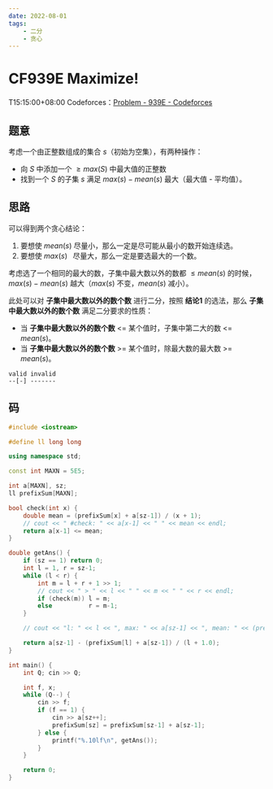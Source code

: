 ```yaml
---
date: 2022-08-01
tags:
    - 二分
    - 贪心
---
```


# CF939E Maximize!

T15:15:00+08:00
Codeforces：[Problem - 939E - Codeforces](https://codeforces.com/problemset/problem/939/E)

## 题意

考虑一个由正整数组成的集合 $s$（初始为空集），有两种操作：

- 向 $S$ 中添加一个 $\geq max(S)$ 中最大值的正整数
- 找到一个 $S$ 的子集 $s$ 满足 $max(s) - mean(s)$ 最大（最大值 - 平均值）。

## 思路

可以得到两个贪心结论：

1. 要想使 $mean(s)$ 尽量小，那么一定是尽可能从最小的数开始连续选。
2. 要想使 $max(s)\;\;$ 尽量大，那么一定是要选最大的一个数。

考虑选了一个相同的最大的数，子集中最大数以外的数都 $\leq mean(s)$ 的时候，$max(s) - mean(s)$ 越大（$max(s)$ 不变，$mean(s)$ 减小）。

此处可以对 **子集中最大数以外的数个数** 进行二分，按照 **结论1** 的选法，那么 **子集中最大数以外的数个数** 满足二分要求的性质：

- 当 **子集中最大数以外的数个数** <= 某个值时，子集中第二大的数 <= $mean(s)$。
- 当 **子集中最大数以外的数个数** >= 某个值时，除最大数的最大数 >= $mean(s)$。

```
valid invalid
--[-] -------
```

## 码

```cpp
#include <iostream>

#define ll long long

using namespace std;

const int MAXN = 5E5;

int a[MAXN], sz;
ll prefixSum[MAXN];

bool check(int x) {
    double mean = (prefixSum[x] + a[sz-1]) / (x + 1);
    // cout << " #check: " << a[x-1] << " " << mean << endl;
    return a[x-1] <= mean;
}

double getAns() {
    if (sz == 1) return 0;
    int l = 1, r = sz-1;
    while (l < r) {
        int m = l + r + 1 >> 1;
        // cout << " > " << l << " " << m << " " << r << endl;
        if (check(m)) l = m;
        else          r = m-1;
    }

    // cout << "l: " << l << ", max: " << a[sz-1] << ", mean: " << (prefixSum[l] + a[sz-1]) / (l + 1.0) << endl;

    return a[sz-1] - (prefixSum[l] + a[sz-1]) / (l + 1.0);
}

int main() {
    int Q; cin >> Q;

    int f, x;
    while (Q--) {
        cin >> f;
        if (f == 1) {
            cin >> a[sz++];
            prefixSum[sz] = prefixSum[sz-1] + a[sz-1];
        } else {
            printf("%.10lf\n", getAns());
        }
    }

    return 0;
}

```